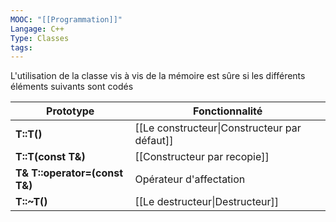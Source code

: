 ```yaml
---
MOOC: "[[Programmation]]"
Langage: C++
Type: Classes
tags:
---
```

L'utilisation de la classe vis à vis de la mémoire est sûre si les différents éléments suivants sont codés

| Prototype                     | Fonctionnalité                               |
| ----------------------------- | -------------------------------------------- |
| **T::T()**                    | [[Le constructeur\|Constructeur par défaut]] |
| **T::T(const T&)**            | [[Constructeur par recopie]]                 |
| **T& T::operator=(const T&)** | Opérateur d'affectation                      |
| **T::~T()**                   | [[Le destructeur\|Destructeur]]              |
